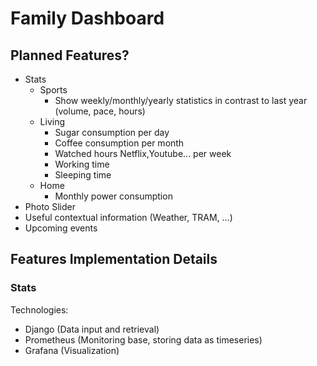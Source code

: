 # Family Dashboard

## Planned Features?

- Stats
  - Sports
    - Show weekly/monthly/yearly statistics in contrast to last year (volume, pace, hours)
  - Living
    - Sugar consumption per day
    - Coffee consumption per month
    - Watched hours Netflix,Youtube... per week
    - Working time
    - Sleeping time
  - Home
    - Monthly power consumption
- Photo Slider
- Useful contextual information (Weather, TRAM, ...)
- Upcoming events

## Features Implementation Details

### Stats 

Technologies:
- Django (Data input and retrieval)
- Prometheus (Monitoring base, storing data as timeseries)
- Grafana (Visualization)
